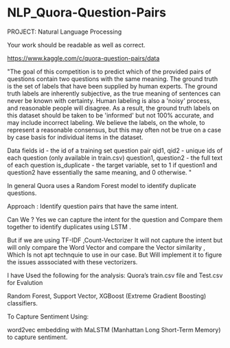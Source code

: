 # NLP_Quora-Question-Pairs


PROJECT:	Natural Language Processing
	
Your work should be readable as well as correct. 

https://www.kaggle.com/c/quora-question-pairs/data

"The goal of this competition is to predict which of the provided pairs of questions contain two questions with the same meaning. The ground truth is the set of labels that have been supplied by human experts. The ground truth labels are inherently subjective, as the true meaning of sentences can never be known with certainty. Human labeling is also a 'noisy' process, and reasonable people will disagree. As a result, the ground truth labels on this dataset should be taken to be 'informed' but not 100% accurate, and may include incorrect labeling. We believe the labels, on the whole, to represent a reasonable consensus, but this may often not be true on a case by case basis for individual items in the dataset.

Data fields
id - the id of a training set question pair
qid1, qid2 - unique ids of each question (only available in train.csv)
question1, question2 - the full text of each question
is_duplicate - the target variable, set to 1 if question1 and question2 have essentially the same meaning, and 0 otherwise. "

In general Quora uses a Random Forest model to identify duplicate questions.

Approach : Identify question pairs that have the same intent.

Can We ?
Yes we can capture the intent for the question and Compare them together to identify duplicates using LSTM .

But if we are using TF-IDF ,Count-Vectorizer It will not capture the intent but will only compare the Word Vector
and compare the Vector similarity , Which Is not apt technquie to use in our case. But Will implement it to figure the issues asssociated with these vectorizers.

I have Used the following for the analysis:
Quora’s train.csv file and Test.csv for Evalution 

Random Forest,
Support Vector,
XGBoost (Extreme Gradient Boosting) classifiers.

To Capture Sentiment Using:

word2vec embedding with MaLSTM (Manhattan Long Short-Term Memory) to capture sentiment.

